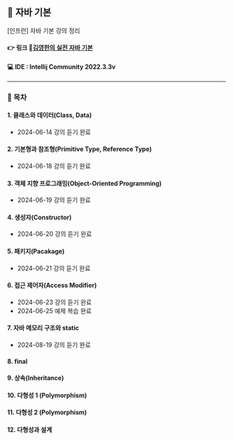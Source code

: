 ## 📝 자바 기본
[인프런] 자바 기본 강의 정리

#### 👉 링크 🔗[김영한의 실전 자바 기본](https://www.inflearn.com/course/%EA%B9%80%EC%98%81%ED%95%9C%EC%9D%98-%EC%8B%A4%EC%A0%84-%EC%9E%90%EB%B0%94-%EA%B8%B0%EB%B3%B8%ED%8E%B8/dashboard)

#### 💻 IDE : Intellij Community 2022.3.3v 

***

### 📂 목차
#### 1. 클래스와 데이터(Class, Data)
- 2024-06-14 강의 듣기 완료
#### 2. 기본형과 참조형(Primitive Type, Reference Type)
- 2024-06-18 강의 듣기 완료
#### 3. 객체 지향 프로그래밍(Object-Oriented Programming)
- 2024-06-19 강의 듣기 완료
#### 4. 생성자(Constructor)
- 2024-06-20 강의 듣기 완료
#### 5. 패키지(Pacakage)
- 2024-06-21 강의 듣기 완료
#### 6. 접근 제어자(Access Modifier)
- 2024-06-23 강의 듣기 완료
- 2024-06-25 예제 복습 완료
#### 7. 자바 메모리 구조와 static
- 2024-08-19 강의 듣기 완료
#### 8. final

#### 9. 상속(Inheritance)

#### 10. 다형성 1 (Polymorphism)

#### 11. 다형성 2 (Polymorphism)

#### 12. 다형성과 설계
